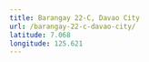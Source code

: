 ```yaml
---
title: Barangay 22-C, Davao City
url: /barangay-22-c-davao-city/
latitude: 7.068
longitude: 125.621
---
```

